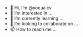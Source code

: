 - 👋 Hi, I’m @yoouaicv
- 👀 I’m interested in ...
- 🌱 I’m currently learning ...
- 💞️ I’m looking to collaborate on ...
- 📫 How to reach me ...

<!---
yoouaicv/yoouaicv is a ✨ special ✨ repository because its `README.md` (this file) appears on your GitHub profile.
You can click the Preview link to take a look at your changes.
--->
